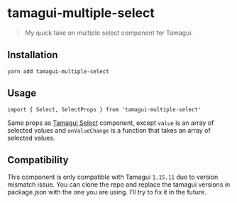 # tamagui-multiple-select

> My quick take on multiple select component for Tamagui.

## Installation

```
yarn add tamagui-multiple-select
```

## Usage

```
import { Select, SelectProps } from 'tamagui-multiple-select'
```

Same props as [Tamagui Select](https://tamagui.dev/docs/components/select/1.0.0) component, except `value` is an array of selected values and `onValueChange` is a function that takes an array of selected values.

## Compatibility

This component is only compatible with Tamagui `1.15.11` due to version mismatch issue. You can clone the repo and replace the tamagui versions in package.json with the one you are using. I'll try to fix it in the future.
